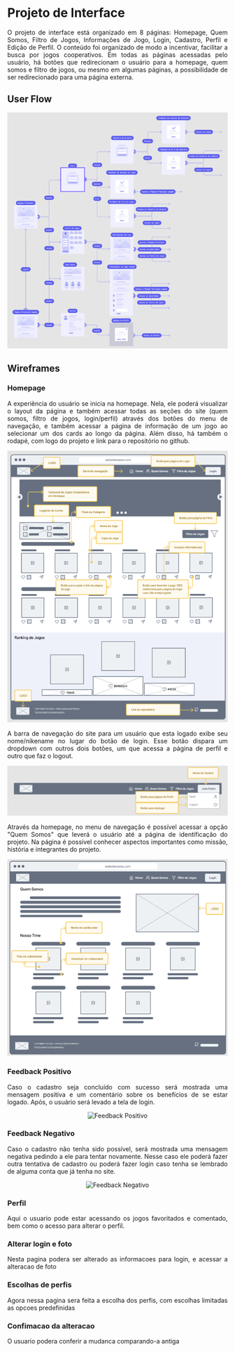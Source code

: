 
# Projeto de Interface

<div align="justify">

O projeto de interface está organizado em 8 páginas: Homepage, Quem Somos, Filtro de Jogos, Informações de Jogo, Login, Cadastro, Perfil e Edição de Perfil. O conteúdo foi organizado de modo a incentivar, facilitar a busca por jogos cooperativos. Em todas as páginas acessadas pelo usuário, há botões que redirecionam o usuário para a homepage, quem somos e filtro de jogos, ou mesmo em algumas páginas, a possibilidade de ser redirecionado para uma página externa.

## User Flow

<div align="center">

![Exemplo de UserFlow](img/user-flow.png)

</div>

## Wireframes

### Homepage

A experiência do usuário se inicia na homepage. Nela, ele poderá visualizar o layout da página e também acessar todas as seções do site (quem somos, filtro de jogos, login/perfil) através dos botões do menu de navegação, e também acessar a página de informação de um jogo ao selecionar um dos cards ao longo da página. Além disso, há também o rodapé, com logo do projeto e link para o repositório no github.

<div align="center">

![Página Inicial](img/tela-principal.png)

</div>

A barra de navegação do site para um usuário que esta logado exibe seu nome/nikename no lugar do botão de login. Esse botão dispara um dropdown com outros dois botões, um que acessa a página de perfil e outro que faz o logout.

<div align="center">

![Página Inicial](img/header-logado.png)

</div>

Através da homepage, no menu de navegação é possível acessar a opção "Quem Somos" que leverá o usuário até a página de identificação do projeto. Na página é possível conhecer aspectos importantes como missão, história e integrantes do projeto.

<div align="center">

![Página Inicial](img/quem-somos.png)

</div>
 
### Feedback Positivo

Caso o cadastro seja concluído com sucesso será mostrada uma mensagem positiva e um comentário sobre os benefícios de se estar logado. Após, o usuário será levado a tela de login.

<div align="center">

![Feedback Positivo](https://user-images.githubusercontent.com/102264749/164342162-7513c3cf-e74d-4ba8-8a60-5f9cb12b47f0.png)

</div>

 ### Feedback Negativo

Caso o cadastro não tenha sido possível, será mostrada uma mensagem negativa pedindo a ele para tentar novamente. Nesse caso ele poderá fazer outra tentativa de cadastro ou poderá fazer login caso tenha se lembrado de alguma conta que já tenha no site.

<div align="center">

![Feedback Negativo](https://user-images.githubusercontent.com/102264749/164343121-e72532ca-305e-4c4f-abcd-2a98bf2d72f9.png)

</div>

### Perfil
Aqui o usuario pode estar acessando os jogos favoritados e comentado, bem como o acesso para alterar o perfil.

<div align = "center">

</div>

### Alterar login e foto
Nesta pagina podera ser alterado as informacoes para login, e acessar a alteracao de foto

<div align = "center">

</div>

### Escolhas de perfis
Agora nessa pagina sera feita a escolha dos perfis, com escolhas limitadas as opcoes predefinidas

<div align = "center">

</div>

### Confimacao da alteracao
O usuario podera conferir a mudanca comparando-a antiga

<div align = "center">

</div>
